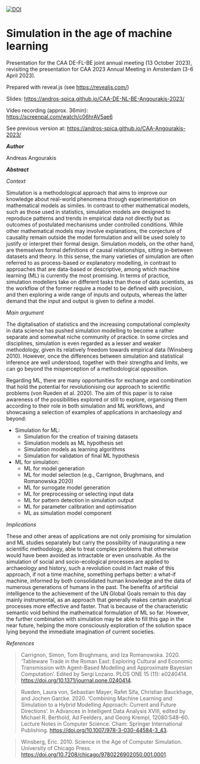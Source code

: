 [![DOI](https://zenodo.org/badge/DOI/10.5281/zenodo.10203756.svg)](https://doi.org/10.5281/zenodo.10203756)

# Simulation in the age of machine learning
Presentation for the CAA DE-FL-BE joint annual meeting (13 October 2023), revisiting the presentation for CAA 2023 Annual Meeting in Amsterdam (3-6 April 2023).

Prepared with reveal.js (see https://revealjs.com/)

Slides: https://andros-spica.github.io/CAA-DE-NL-BE-Angourakis-2023/

Video recording (approx. 36min): https://screenpal.com/watch/c06hrAV5ae6

See previous version at: https://andros-spica.github.io/CAA-Angourakis-2023/

**_Author_**

Andreas Angourakis

**_Abstract_**

*Context*

Simulation is a methodological approach that aims to improve our knowledge about real-world phenomena through experimentation on mathematical models as similes. In contrast to other mathematical models, such as those used in statistics, simulation models are designed to reproduce patterns and trends in empirical data not directly but as outcomes of postulated mechanisms under controlled conditions. While other mathematical models may involve explanations, the conjecture of causality remain outside the model formulation and will be used solely to justify or interpret their formal design. Simulation models, on the other hand, are themselves formal definitions of causal relationships, sitting in-between datasets and theory. In this sense, the many varieties of simulation are often referred to as process-based or explanatory modelling, in contrast to approaches that are data-based or descriptive, among which machine learning (ML) is currently the most promising. In terms of practice, simulation modellers take on different tasks than those of data scientists, as the workflow of the former require a model to be defined with precision, and then exploring a wide range of inputs and outputs, whereas the latter demand that the input and output is given to define a model.  

*Main argument*

The digitalisation of statistics and the increasing computational complexity in data science has pushed simulation modelling to become a rather separate and somewhat niche community of practice. In some circles and disciplines, simulation is even regarded as a lesser and weaker methodology, given its relatively freedom towards empirical data (Winsberg 2010). However, once the differences between simulation and statistical inference are well understood, together with their strengths and limits, we can go beyond the misperception of a methodological opposition.

Regarding ML, there are many opportunities for exchange and combination that hold the potential for revolutionising our approach to scientific problems (von Rueden et al. 2020). The aim of this paper is to raise awareness of the possibilities explored or still to explore, organising them according to their role in both simulation and ML workflows, and showcasing a selection of examples of applications in archaeology and beyond:

- Simulation for ML:
  - Simulation for the creation of training datasets 
  - Simulation models as ML hypothesis set
  - Simulation models as learning algorithms
  - Simulation for validation of final ML hypothesis
- ML for simulation:
  - ML for model generation
  - ML for model selection (e.g., Carrignon, Brughmans, and Romanowska 2020)
  - ML for surrogate model generation
  - ML for preprocessing or selecting input data
  - ML for pattern detection in simulation output
  - ML for parameter calibration and optimisation
  - ML as simulation model component

*Implications*

These and other areas of applications are not only promising for simulation and ML studies separately but carry the possibility of inaugurating a new scientific methodology, able to treat complex problems that otherwise would have been avoided as intractable or even unsolvable. As the simulation of social and socio-ecological processes are applied to archaeology and history, such a revolution could in fact make of this approach, if not a time machine, something perhaps better: a what-if machine, informed by both consolidated human knowledge and the data of numerous generations of humans in the past.
The benefits of artificial intelligence to the achievement of the UN Global Goals remain to this day mainly instrumental, as an approach that generally makes certain analytical processes more effective and faster. That is because of the characteristic semantic void behind the mathematical formulation of ML so far. However, the further combination with simulation may be able to fill this gap in the near future, helping the more consciously exploration of the solution space lying beyond the immediate imagination of current societies.

*References*

> Carrignon, Simon, Tom Brughmans, and Iza Romanowska. 2020. ‘Tableware Trade in the Roman East: Exploring Cultural and Economic Transmission with Agent-Based Modelling and Approximate Bayesian Computation’. Edited by Sergi Lozano. PLOS ONE 15 (11): e0240414. https://doi.org/10.1371/journal.pone.0240414.

> Rueden, Laura von, Sebastian Mayer, Rafet Sifa, Christian Bauckhage, and Jochen Garcke. 2020. ‘Combining Machine Learning and Simulation to a Hybrid Modelling Approach: Current and Future Directions’. In Advances in Intelligent Data Analysis XVIII, edited by Michael R. Berthold, Ad Feelders, and Georg Krempl, 12080:548–60. Lecture Notes in Computer Science. Cham: Springer International Publishing. https://doi.org/10.1007/978-3-030-44584-3_43.

> Winsberg, Eric. 2010. Science in the Age of Computer Simulation. University of Chicago Press. https://doi.org/10.7208/chicago/9780226902050.001.0001.

